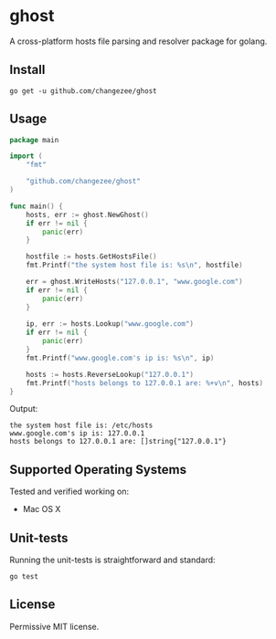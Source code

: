 # ghost
A  cross-platform hosts file parsing and resolver package for golang.

## Install

    go get -u github.com/changezee/ghost

## Usage

```go
package main

import (
    "fmt"

    "github.com/changezee/ghost"
)

func main() {
	hosts, err := ghost.NewGhost()
	if err != nil {
		panic(err)
	}

	hostfile := hosts.GetHostsFile()
    fmt.Printf("the system host file is: %s\n", hostfile)

	err = ghost.WriteHosts("127.0.0.1", "www.google.com")
	if err != nil {
		panic(err)
	}
	
	ip, err := hosts.Lookup("www.google.com")
    if err != nil {
		panic(err)
    }
	fmt.Printf("www.google.com's ip is: %s\n", ip)

	hosts := hosts.ReverseLookup("127.0.0.1")
	fmt.Printf("hosts belongs to 127.0.0.1 are: %+v\n", hosts)
}
```

Output:

    the system host file is: /etc/hosts
    www.google.com's ip is: 127.0.0.1
    hosts belongs to 127.0.0.1 are: []string{"127.0.0.1"}

## Supported Operating Systems

Tested and verified working on:

* Mac OS X

## Unit-tests

Running the unit-tests is straightforward and standard:

    go test


## License

Permissive MIT license.
